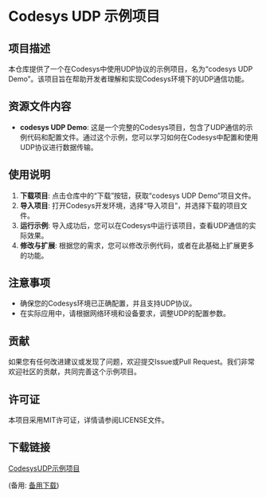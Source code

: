 # Codesys UDP 示例项目

## 项目描述

本仓库提供了一个在Codesys中使用UDP协议的示例项目，名为“codesys UDP Demo”。该项目旨在帮助开发者理解和实现Codesys环境下的UDP通信功能。

## 资源文件内容

- **codesys UDP Demo**: 这是一个完整的Codesys项目，包含了UDP通信的示例代码和配置文件。通过这个示例，您可以学习如何在Codesys中配置和使用UDP协议进行数据传输。

## 使用说明

1. **下载项目**: 点击仓库中的“下载”按钮，获取“codesys UDP Demo”项目文件。
2. **导入项目**: 打开Codesys开发环境，选择“导入项目”，并选择下载的项目文件。
3. **运行示例**: 导入成功后，您可以在Codesys中运行该项目，查看UDP通信的实际效果。
4. **修改与扩展**: 根据您的需求，您可以修改示例代码，或者在此基础上扩展更多的功能。

## 注意事项

- 确保您的Codesys环境已正确配置，并且支持UDP协议。
- 在实际应用中，请根据网络环境和设备要求，调整UDP的配置参数。

## 贡献

如果您有任何改进建议或发现了问题，欢迎提交Issue或Pull Request。我们非常欢迎社区的贡献，共同完善这个示例项目。

## 许可证

本项目采用MIT许可证，详情请参阅LICENSE文件。

## 下载链接
[CodesysUDP示例项目](https://pan.quark.cn/s/087e9f898147) 

(备用: [备用下载](https://pan.baidu.com/s/1ZIWhieG8KhPZ28fMrMc_XA?pwd=1234))

